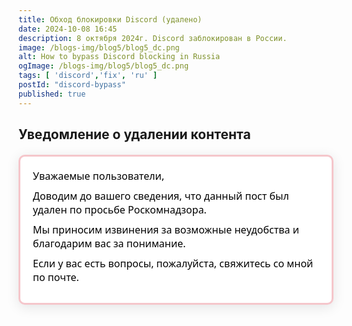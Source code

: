 ```yaml
---
title: Обход блокировки Discord (удалено)
date: 2024-10-08 16:45
description: 8 октября 2024г. Discord заблокирован в России. 
image: /blogs-img/blog5/blog5_dc.png
alt: How to bypass Discord blocking in Russia
ogImage: /blogs-img/blog5/blog5_dc.png
tags: [ 'discord','fix', 'ru' ]
postId: "discord-bypass"
published: true
---
```


## Уведомление о удалении контента
<div class="notification">
    <p class="header_p">Уважаемые пользователи,</p>
    <p class="header_p">Доводим до вашего сведения, что данный пост был удален по просьбе Роскомнадзора.</p>
    <p class="header_p">Мы приносим извинения за возможные неудобства и благодарим вас за понимание.</p>
    <p class="header_p">Если у вас есть вопросы, пожалуйста, свяжитесь со мной по почте.</p>
</div>

<style>
    .notification {
        background-color: #fff;
        color: black;
        border: 3px solid #f5c6cb;
        padding: 20px;
        margin: 20px auto;
        border-radius: 10px;
        text-align: left;
        box-shadow: 0 4px 20px rgba(0, 0, 0, 0.1);
        max-width: 600px;
        font-family: 'Segoe UI', Tahoma, Geneva, Verdana, sans-serif;
    }
.header_h2 {
        margin: 0 0 10px;
        color: black;
        font-size: 24px;
    }
    .notification .header_p {
        margin: 0 0 10px;
        font-size: 16px;
    }
</style>



